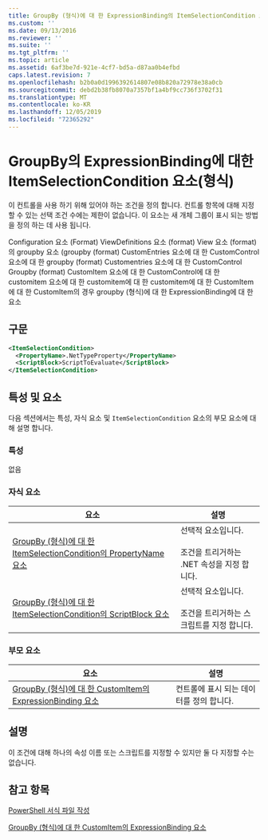 ```yaml
---
title: GroupBy (형식)에 대 한 ExpressionBinding의 ItemSelectionCondition 요소 | Microsoft Docs
ms.custom: ''
ms.date: 09/13/2016
ms.reviewer: ''
ms.suite: ''
ms.tgt_pltfrm: ''
ms.topic: article
ms.assetid: 6af3be7d-921e-4cf7-bd5a-d87aa0b4efbd
caps.latest.revision: 7
ms.openlocfilehash: b2b0a0d1996392614807e08b820a72978e38a0cb
ms.sourcegitcommit: debd2b38fb8070a7357bf1a4bf9cc736f3702f31
ms.translationtype: MT
ms.contentlocale: ko-KR
ms.lasthandoff: 12/05/2019
ms.locfileid: "72365292"
---
```

# <a name="itemselectioncondition-element-for-expressionbinding-for-groupby-format"></a>GroupBy의 ExpressionBinding에 대한 ItemSelectionCondition 요소(형식)

이 컨트롤을 사용 하기 위해 있어야 하는 조건을 정의 합니다. 컨트롤 항목에 대해 지정할 수 있는 선택 조건 수에는 제한이 없습니다. 이 요소는 새 개체 그룹이 표시 되는 방법을 정의 하는 데 사용 됩니다.

Configuration 요소 (Format) ViewDefinitions 요소 (format) View 요소 (format)의 groupby 요소 (groupby (format) CustomEntries 요소에 대 한 CustomControl 요소에 대 한 groupby (format) Customentries 요소에 대 한 CustomControl Groupby (format) CustomItem 요소에 대 한 CustomControl에 대 한 customitem 요소에 대 한 customitem에 대 한 customitem에 대 한 CustomItem에 대 한 CustomItem의 경우 groupby (형식)에 대 한 ExpressionBinding에 대 한 요소

## <a name="syntax"></a>구문

```xml
<ItemSelectionCondition>
  <PropertyName>.NetTypeProperty</PropertyName>
  <ScriptBlock>ScriptToEvaluate</ScriptBlock>
</ItemSelectionCondition>
```

## <a name="attributes-and-elements"></a>특성 및 요소

다음 섹션에서는 특성, 자식 요소 및 `ItemSelectionCondition` 요소의 부모 요소에 대해 설명 합니다.

### <a name="attributes"></a>특성

없음

### <a name="child-elements"></a>자식 요소

|요소|설명|
|-------------|-----------------|
|[GroupBy (형식)에 대 한 ItemSelectionCondition의 PropertyName 요소](./propertyname-element-for-itemselectioncondition-for-groupby-format.md)|선택적 요소입니다.<br /><br /> 조건을 트리거하는 .NET 속성을 지정 합니다.|
|[GroupBy (형식)에 대 한 ItemSelectionCondition의 ScriptBlock 요소](./scriptblock-element-for-itemselectioncondition-for-groupby-format.md)|선택적 요소입니다.<br /><br /> 조건을 트리거하는 스크립트를 지정 합니다.|

### <a name="parent-elements"></a>부모 요소

|요소|설명|
|-------------|-----------------|
|[GroupBy (형식)에 대 한 CustomItem의 ExpressionBinding 요소](./expressionbinding-element-for-customitem-for-groupby-format.md)|컨트롤에 표시 되는 데이터를 정의 합니다.|

## <a name="remarks"></a>설명

이 조건에 대해 하나의 속성 이름 또는 스크립트를 지정할 수 있지만 둘 다 지정할 수는 없습니다.

## <a name="see-also"></a>참고 항목

[PowerShell 서식 파일 작성](./writing-a-powershell-formatting-file.md)

[GroupBy (형식)에 대 한 CustomItem의 ExpressionBinding 요소](./expressionbinding-element-for-customitem-for-groupby-format.md)

